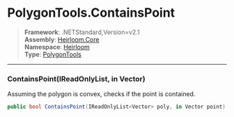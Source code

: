 # PolygonTools.ContainsPoint

> **Framework**: .NETStandard,Version=v2.1  
> **Assembly**: [Heirloom.Core][0]  
> **Namespace**: [Heirloom][0]  
> **Type**: [PolygonTools][1]  

--------------------------------------------------------------------------------

### ContainsPoint(IReadOnlyList<Vector>, in Vector)

Assuming the polygon is convex, checks if the point is contained.

```cs
public bool ContainsPoint(IReadOnlyList<Vector> poly, in Vector point)
```

[0]: ..\Heirloom.Core.md
[1]: Heirloom.PolygonTools.md
